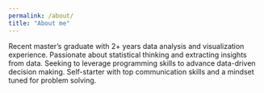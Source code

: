 ```yaml
---
permalink: /about/
title: "About me"
---
```


Recent master’s graduate with 2+ years data analysis and visualization experience. Passionate about statistical thinking and extracting insights from data. Seeking to leverage programming skills to advance data-driven decision making. Self-starter with top communication skills and a mindset tuned for problem solving.
